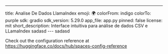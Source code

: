 ---
title: Analise De Dados LlamaIndex
emoji: 🌍
colorFrom: indigo
colorTo: purple
sdk: gradio
sdk_version: 5.29.0
app_file: app.py
pinned: false
license: mit
short_description: Interface intuitiva para análise de dados CSV e LLamaIndex
sadasd
---  sadasd

Check out the configuration reference at https://huggingface.co/docs/hub/spaces-config-reference
